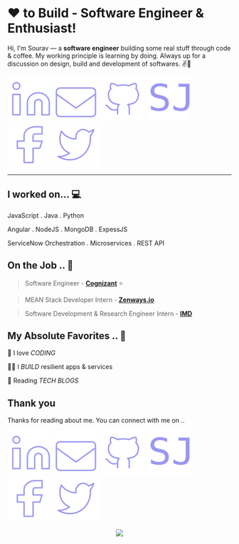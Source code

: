 <!-- Don't remove this --- https://github.com/TheSouravJain -->

<!-- links to social media icons -->
<!-- icons  -->

[1.1]: https://github.com/TheSouravJain/TheSouravJain/blob/main/assets/icons/linkedin.svg (LinkedIn icon)

[2.1]: https://github.com/TheSouravJain/TheSouravJain/blob/main/assets/icons/gmail.svg (Gmail icon)

[3.1]: https://github.com/TheSouravJain/TheSouravJain/blob/main/assets/icons/github.svg (GitHub icon)

[4.1]: https://github.com/TheSouravJain/TheSouravJain/blob/main/assets/icons/sj.svg (Portfolio SJ icon)

[5.1]: https://github.com/TheSouravJain/TheSouravJain/blob/main/assets/icons/facebook.svg (Facebook icon)

[6.1]: https://github.com/TheSouravJain/TheSouravJain/blob/main/assets/icons/twitter.svg (Twitter icon)

<!-- links to my social media accounts -->

[1]: https://www.linkedin.com/in/TheSouravJain
[2]: mailto:sjainsourav@gmail.com
[3]: https://www.github.com/TheSouravJain
[4]: https://souravjain.netlify.app/
[5]: https://www.facebook.com/TheSouravJain
[6]: https://www.twitter.com/TheSouravJain

<!-- Don't remove this --- https://github.com/TheSouravJain -->

<!-- section - intro -->
<!--#### **Software Developer** @ **Cognizant | IMD** -->

# ❤ to Build - Software Engineer & Enthusiast!


Hi, I'm Sourav — a **software engineer** building some real stuff through code & coffee. My working principle is learning by doing. Always up for a discussion on design, build and development of softwares. ✌💖


<!-- section - social media icons -->

[![LinkedIn TheSouravJain][1.1]][1]
[![Gmail TheSouravJain][2.1]][2]
[![GitHub TheSouravJain][3.1]][3]
[![Portfolio TheSouravJain][4.1]][4]
[![Facebook TheSouravJain][5.1]][5]
[![Twitter TheSouravJain][6.1]][6]


---


<!-- section - skills -->

## I worked on... 💻

JavaScript . Java . Python 

Angular . NodeJS . MongoDB . ExpessJS 

ServiceNow Orchestration . Microservices . REST API

<!-- section - job details -->

## On the Job .. 💯

> Software Engineer - [**Cognizant**](https://www.cognizant.com/)  ⭐

> MEAN Stack Developer Intern - [**Zenways.io**](https://www.zenways.io/)

> Software Development & Research Engineer Intern - [**IMD**](https://mausam.imd.gov.in/)


<!-- section - job details -->


<!-- section - interests -->

## My Absolute Favorites .. 💖

🦄 I love _CODING_

👨‍💻 I _BUILD_ resilient apps & services

📰 Reading _TECH BLOGS_

<!-- section - blogs -->

## Thank you 

Thanks for reading about me. You can connect with me on ..

<!-- section - social media icons -->

[![LinkedIn TheSouravJain][1.1]][1]
[![Gmail TheSouravJain][2.1]][2]
[![GitHub TheSouravJain][3.1]][3]
[![Portfolio TheSouravJain][4.1]][4]
[![Facebook TheSouravJain][5.1]][5]
[![Twitter TheSouravJain][6.1]][6]

<!-- section - social media icons -->

<p align='center'>
<img align='center' src="https://visitor-badge.glitch.me/badge?page_id=TheSouravJain.visitor-badge">
<p/>